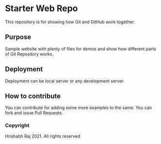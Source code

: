 # Starter Web Repo

This repository is for showing how Git and GitHub work together.

## Purpose

Sample website with plenty of files for demos and show how different parts of Git Repository works.

## Deployment

Deployment can be local server or any development server.

## How to contribute

You can contribute for adding some more examples to the same.
You can fork and issue Pull Requests.

### Copyright

Hrishabh Raj 2021. All rights reserved

